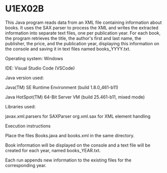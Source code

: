# U1EX02B


This Java program reads data from an XML file containing information about books.
It uses the SAX parser to process the XML and writes the extracted information into separate text files, one per publication year.
For each book, the program retrieves the title, the author's first and last name, the publisher, the price, and the publication year, displaying this information on the console and saving it in text files named books_YYYY.txt.


Operating system: Windows


IDE: Visual Studio Code (VSCode)


Java version used: 

Java(TM) SE Runtime Environment (build 1.8.0_461-b11)

Java HotSpot(TM) 64-Bit Server VM (build 25.461-b11, mixed mode)


Libraries used:

javax.xml.parsers for SAXParser
org.xml.sax for XML element handling


Execution instructions

Place the files Books.java and books.xml in the same directory.


Book information will be displayed on the console and a text file will be created for each year, named books_YEAR.txt.

Each run appends new information to the existing files for the corresponding year.